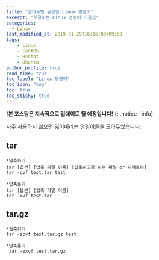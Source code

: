 ```yaml
---
title: "알아두면 유용한 Linux 명령어"
excerpt: "헷갈리는 Linux 명령어 모음집"
categories: 
  - Linux
last_modified_at: 2019-01-29T16:16:00+09:00
tags: 
    - Linux
    - CentOS
    - Redhat
    - Ubuntu
author_profile: true
read_time: true
toc_label: "Linux 명령어" 
toc_icon: "cog" 
toc: true
toc_sticky: true
---
```


**!본 포스팅은 지속적으로 업데이트 될 예정입니다!**
{: .notice--info}

자주 사용하지 않으면 잃어버리는 명령어들을 모아두었습니다.



## tar

```
*압축하기
tar [옵션] [압축 파일 이름] [압축하고자 하는 파일 or 디렉토리]
tar -cvf test.tar test

*압축풀기
tar [옵션] [압축 파일 이름]
tar -xvf test.tar
```

## tar.gz

```
*압축하기
tar -zcvf test.tar.gz test

*압축풀기
 tar -zxvf test.tar.gz
 ```
